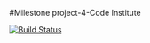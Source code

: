 #Milestone project-4-Code Institute

[![Build Status](https://travis-ci.org/EvaBroberg/code-institute-milestone-4.svg?branch=master)](https://travis-ci.org/EvaBroberg/code-institute-milestone-4)